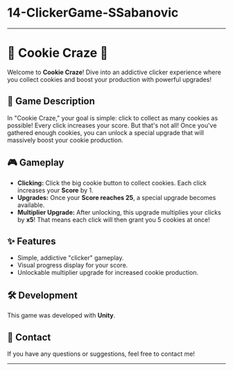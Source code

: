 # 14-ClickerGame-SSabanovic

---

# 🍪 Cookie Craze 🍪

Welcome to **Cookie Craze**! Dive into an addictive clicker experience where you collect cookies and boost your production with powerful upgrades!

## 🚀 Game Description

In "Cookie Craze," your goal is simple: click to collect as many cookies as possible! Every click increases your score. But that's not all! Once you've gathered enough cookies, you can unlock a special upgrade that will massively boost your cookie production.

## 🎮 Gameplay

* **Clicking:** Click the big cookie button to collect cookies. Each click increases your **Score** by 1.
* **Upgrades:** Once your **Score reaches 25**, a special upgrade becomes available.
* **Multiplier Upgrade:** After unlocking, this upgrade multiplies your clicks by **x5**! That means each click will then grant you 5 cookies at once!

## ✨ Features

* Simple, addictive "clicker" gameplay.
* Visual progress display for your score.
* Unlockable multiplier upgrade for increased cookie production.

## 🛠️ Development

This game was developed with **Unity**.

## 🤝 Contact

If you have any questions or suggestions, feel free to contact me!

---